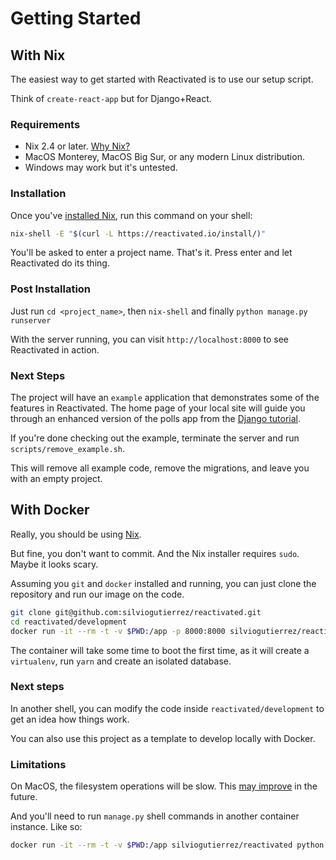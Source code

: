 # Getting Started

## With Nix

The easiest way to get started with Reactivated is to use our setup script.

Think of `create-react-app` but for Django+React.

### Requirements

-   Nix 2.4 or later. [Why Nix?](/documentation/why-nix/)
-   MacOS Monterey, MacOS Big Sur, or any modern Linux distribution.
-   Windows may work but it's untested.

### Installation

Once you've [installed Nix](https://nixos.org/download.html), run this command on your
shell:

```bash
nix-shell -E "$(curl -L https://reactivated.io/install/)"
```

You'll be asked to enter a project name. That's it. Press enter and let Reactivated do
its thing.

### Post Installation

Just run `cd <project_name>`, then `nix-shell` and finally `python manage.py runserver`

With the server running, you can visit `http://localhost:8000` to see Reactivated in
action.

### Next Steps

The project will have an `example` application that demonstrates some of the features in
Reactivated. The home page of your local site will guide you through an enhanced version
of the polls app from the
[Django tutorial](https://docs.djangoproject.com/en/dev/intro/tutorial01/).

If you're done checking out the example, terminate the server and run
`scripts/remove_example.sh`.

This will remove all example code, remove the migrations, and leave you with an empty
project.

## With Docker

Really, you should be using [Nix](/documentation/why-nix/).

But fine, you don't want to commit. And the Nix installer requires `sudo`. Maybe it
looks scary.

Assuming you `git` and `docker` installed and running, you can just clone the repository
and run our image on the code.

```bash
git clone git@github.com:silviogutierrez/reactivated.git
cd reactivated/development
docker run -it --rm -t -v $PWD:/app -p 8000:8000 silviogutierrez/reactivated
```

The container will take some time to boot the first time, as it will create a
`virtualenv`, run `yarn` and create an isolated database.

### Next steps

In another shell, you can modify the code inside `reactivated/development` to get an
idea how things work.

You can also use this project as a template to develop locally with Docker.

### Limitations

On MacOS, the filesystem operations will be slow. This
[may improve](https://www.docker.com/blog/speed-boost-achievement-unlocked-on-docker-desktop-4-6-for-mac/)
in the future.

And you'll need to run `manage.py` shell commands in another container instance. Like
so:

```bash
docker run -it --rm -t -v $PWD:/app silviogutierrez/reactivated python manage.py makemigrations
```
